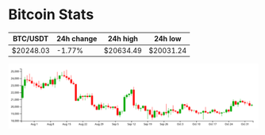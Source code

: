 # Bitcoin Stats

BTC/USDT|24h change|24h high|24h low|
|---|---|---|---|
|$20248.03|-1.77%|$20634.49|$20031.24|

<img src="./chart.svg">
